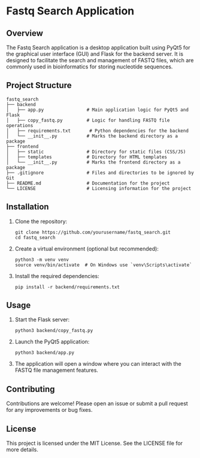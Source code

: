 # Fastq Search Application

## Overview
The Fastq Search application is a desktop application built using PyQt5 for the graphical user interface (GUI) and Flask for the backend server. It is designed to facilitate the search and management of FASTQ files, which are commonly used in bioinformatics for storing nucleotide sequences.

## Project Structure
```
fastq_search
├── backend
│   ├── app.py                # Main application logic for PyQt5 and Flask
│   ├── copy_fastq.py         # Logic for handling FASTQ file operations
│   ├── requirements.txt       # Python dependencies for the backend
│   └── __init__.py           # Marks the backend directory as a package
├── frontend
│   ├── static                # Directory for static files (CSS/JS)
│   ├── templates             # Directory for HTML templates
│   └── __init__.py           # Marks the frontend directory as a package
├── .gitignore                # Files and directories to be ignored by Git
├── README.md                 # Documentation for the project
└── LICENSE                   # Licensing information for the project
```

## Installation
1. Clone the repository:
   ```
   git clone https://github.com/yourusername/fastq_search.git
   cd fastq_search
   ```

2. Create a virtual environment (optional but recommended):
   ```
   python3 -m venv venv
   source venv/bin/activate  # On Windows use `venv\Scripts\activate`
   ```

3. Install the required dependencies:
   ```
   pip install -r backend/requirements.txt
   ```

## Usage
1. Start the Flask server:
   ```
   python3 backend/copy_fastq.py
   ```

2. Launch the PyQt5 application:
   ```
   python3 backend/app.py
   ```

3. The application will open a window where you can interact with the FASTQ file management features.

## Contributing
Contributions are welcome! Please open an issue or submit a pull request for any improvements or bug fixes.

## License
This project is licensed under the MIT License. See the LICENSE file for more details.